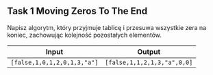 ## Task 1 Moving Zeros To The End

Napisz algorytm, który przyjmuje tablicę i przesuwa wszystkie zera na koniec, zachowując kolejność pozostałych elementów.

| Input                        | Output                                 |
|---------------------------------|---------------------------------------|
| `[false,1,0,1,2,0,1,3,"a"]` | `[false,1,1,2,1,3,"a",0,0]`         |
